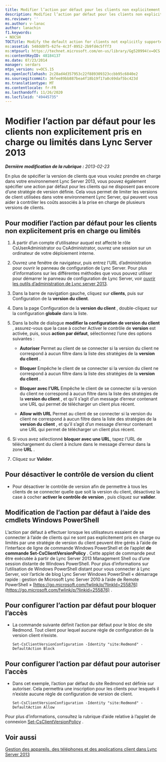 ```yaml
---
title: Modifier l’action par défaut pour les clients non explicitement pris en charge ou limités
description: Modifiez l’action par défaut pour les clients non explicitement pris en charge ou limités.
ms.reviewer: ''
ms.author: v-lanac
author: lanachin
f1.keywords:
- NOCSH
TOCTitle: Modify the default action for clients not explicitly supported or restricted
ms:assetid: 548dd0f5-62fe-4c3f-8952-2b9fd4c5fff3
ms:mtpsurl: https://technet.microsoft.com/en-us/library/Gg520994(v=OCS.15)
ms:contentKeyID: 48184137
ms.date: 07/23/2014
manager: serdars
mtps_version: v=OCS.15
ms.openlocfilehash: 2c28ad4d357953c22f889309323ccbb95c6840e2
ms.sourcegitcommit: 36fee89bb887bea4f18b19f17a8c69daf5bc423d
ms.translationtype: MT
ms.contentlocale: fr-FR
ms.lasthandoff: 11/26/2020
ms.locfileid: "49445735"
---
```

# <a name="modify-the-default-action-for-clients-not-explicitly-supported-or-restricted-in-lync-server-2013"></a>Modifier l’action par défaut pour les clients non explicitement pris en charge ou limités dans Lync Server 2013

<div data-xmlns="http://www.w3.org/1999/xhtml">

<div class="topic" data-xmlns="http://www.w3.org/1999/xhtml" data-msxsl="urn:schemas-microsoft-com:xslt" data-cs="https://msdn.microsoft.com/">

<div data-asp="https://msdn2.microsoft.com/asp">



</div>

<div id="mainSection">

<div id="mainBody">

<span> </span>

_**Dernière modification de la rubrique :** 2013-02-23_

En plus de spécifier la version de clients que vous voulez prendre en charge dans votre environnement Lync Server 2013, vous pouvez également spécifier une action par défaut pour les clients qui ne disposent pas encore d’une stratégie de version définie. Cela vous permet de limiter les versions de client utilisées dans votre environnement Lync Server, qui peuvent vous aider à contrôler les coûts associés à la prise en charge de plusieurs versions de clients.

<div>

## <a name="to-modify-the-default-action-for-clients-not-explicitly-supported-or-restricted"></a>Pour modifier l’action par défaut pour les clients non explicitement pris en charge ou limités

1.  À partir d’un compte d’utilisateur auquel est affecté le rôle CsUserAdministrator ou CsAdministrator, ouvrez une session sur un ordinateur de votre déploiement interne.

2.  Ouvrez une fenêtre de navigateur, puis entrez l’URL d’administration pour ouvrir le panneau de configuration de Lync Server. Pour plus d’informations sur les différentes méthodes que vous pouvez utiliser pour démarrer le panneau de configuration de Lync Server, voir [ouvrir les outils d’administration de Lync server 2013](lync-server-2013-open-lync-server-administrative-tools.md).

3.  Dans la barre de navigation gauche, cliquez sur **clients**, puis sur Configuration de la **version du client**.

4.  Dans la page Configuration de la **version du client** , double-cliquez sur la configuration **globale** dans la liste.

5.  Dans la boîte de dialogue **modifier la configuration de version du client** , assurez-vous que la case à cocher Activer le contrôle de **version** est activée, puis, sous **action par défaut**, sélectionnez l’une des options suivantes :
    
      - **Autoriser**   Permet au client de se connecter si la version du client ne correspond à aucun filtre dans la liste des stratégies de la **version du client** .
    
      - **Bloquer**   Empêche le client de se connecter si la version du client ne correspond à aucun filtre dans la liste des stratégies de la **version du client** .
    
      - **Bloquer avec l’URL**   Empêche le client de se connecter si la version du client ne correspond à aucun filtre dans la liste des stratégies de la **version du client** , et qu’il s’agit d’un message d’erreur contenant une URL qui permet de télécharger un client plus récent.
    
      - **Allow with URL**   Permet au client de se connecter si la version du client ne correspond à aucun filtre dans la liste des stratégies de la **version du client** , et qu’il s’agit d’un message d’erreur contenant une URL qui permet de télécharger un client plus récent.

6.  Si vous avez sélectionné **bloquer avec une URL**, tapez l’URL de téléchargement du client à inclure dans le message d’erreur dans la zone **URL** .

7.  Cliquez sur **Valider**.

</div>

<div>

## <a name="to-disable-client-version-control"></a>Pour désactiver le contrôle de version du client

  - Pour désactiver le contrôle de version afin de permettre à tous les clients de se connecter quelle que soit la version du client, désactivez la case à cocher **activer le contrôle de version** , puis cliquez sur **valider**.

</div>

<div>

## <a name="modifying-the-default-action-by-using-windows-powershell-cmdlets"></a>Modification de l’action par défaut à l’aide des cmdlets Windows PowerShell

L’action par défaut à effectuer lorsque les utilisateurs essaient de se connecter à l’aide de clients qui ne sont pas explicitement pris en charge ou limités par une stratégie de version du client peuvent être gérés à l’aide de l’interface de ligne de commande Windows PowerShell et de l’applet **de commande Set-CsClientVersionPolicy** . Cette applet de commande peut être exécutée à partir de Lync Server 2013 Management Shell ou d’une session distante de Windows PowerShell. Pour plus d’informations sur l’utilisation de Windows PowerShell distant pour vous connecter à Lync Server, voir l’article de blog Lync Server Windows PowerShell « démarrage rapide : gestion de Microsoft Lync Server 2010 à l’aide de Remote PowerShell » [https://go.microsoft.com/fwlink/p/?linkId=255876](https://go.microsoft.com/fwlink/p/?linkid=255876) .

<div>

## <a name="to-configure-the-default-action-to-block-access"></a>Pour configurer l’action par défaut pour bloquer l’accès

  - La commande suivante définit l’action par défaut pour le bloc de site Redmond. Tout client pour lequel aucune règle de configuration de la version client n’existe.
    
        Set-CsClientVersionConfiguration -Identity "site:Redmond" -DefaultAction Block

</div>

<div>

## <a name="to-configure-the-default-action-to-allow-access"></a>Pour configurer l’action par défaut pour autoriser l’accès

  - Dans cet exemple, l’action par défaut du site Redmond est définie sur autoriser. Cela permettra une inscription pour les clients pour lesquels il n’existe aucune règle de configuration de version de client.
    
        Set-CsClientVersionConfiguration -Identity "site:Redmond" -DefaultAction Allow

</div>

Pour plus d’informations, consultez la rubrique d’aide relative à l’applet de connexion [Set-CsClientVersionPolicy](https://technet.microsoft.com/library/Gg398876(v=OCS.15)) .

</div>

<div>

## <a name="see-also"></a>Voir aussi


[Gestion des appareils, des téléphones et des applications client dans Lync Server 2013](lync-server-2013-managing-devices-phones-and-client-applications.md)  
  

</div>

</div>

<span> </span>

</div>

</div>

</div>

